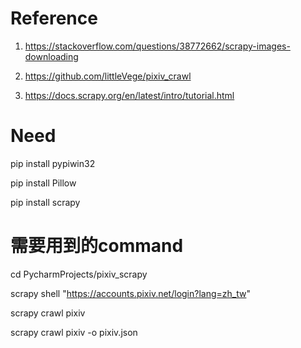 # Reference
1. https://stackoverflow.com/questions/38772662/scrapy-images-downloading

2. https://github.com/littleVege/pixiv_crawl

3. https://docs.scrapy.org/en/latest/intro/tutorial.html

# Need
pip install pypiwin32

pip install Pillow

pip install scrapy
# 需要用到的command

cd PycharmProjects/pixiv_scrapy

scrapy shell "https://accounts.pixiv.net/login?lang=zh_tw"

scrapy crawl pixiv

scrapy crawl pixiv -o pixiv.json
